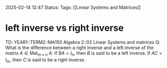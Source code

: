 2025-02-14 12:47
Status: 
Tags: [[Linear Systems and Matrices]]
# left inverse vs right inverse

TD: YEAR1::TERM2::MA150 Algebra 2::02 Linear Systems and matrices 
Q: What is the difference between a right inverse and a left inverse of the matrix $A \in \operatorname{Mat}_{m \times n}$
A: If $BA = I_n$, then $B$ is said to be a left inverse.
If $AC = I_m$, then $C$ is said to be a right inverse.